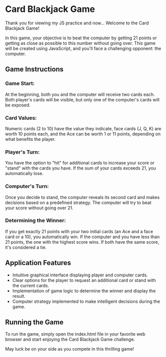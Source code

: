 # Card Blackjack Game

Thank you for viewing my JS practice and now... Welcome to the  Card Blackjack Game!

In this game, your objective is to beat the computer by getting 21 points or getting as close as possible to this number without going over. This game will be created using JavaScript, and you'll face a challenging opponent: the computer.

## Game Instructions

### Game Start:
At the beginning, both you and the computer will receive two cards each. Both player's cards will be visible, but only one of the computer's cards will be exposed.

### Card Values:
Numeric cards (2 to 10) have the value they indicate, face cards (J, Q, K) are worth 10 points each, and the Ace can be worth 1 or 11 points, depending on what benefits the player.

### Player's Turn:
You have the option to "hit" for additional cards to increase your score or "stand" with the cards you have. If the sum of your cards exceeds 21, you automatically lose.

### Computer's Turn:
Once you decide to stand, the computer reveals its second card and makes decisions based on a predefined strategy. The computer will try to beat your score without going over 21.

### Determining the Winner:
If you get exactly 21 points with your two initial cards (an Ace and a face card or a 10), you automatically win. If the computer and you have less than 21 points, the one with the highest score wins. If both have the same score, it's considered a tie.

## Application Features
- Intuitive graphical interface displaying player and computer cards.
- Clear options for the player to request an additional card or stand with the current cards.
- Implementation of game logic to determine the winner and display the result.
- Computer strategy implemented to make intelligent decisions during the game.

## Running the Game
To run the game, simply open the index.html file in your favorite web browser and start enjoying the Card Blackjack Game challenge.

May luck be on your side as you compete in this thrilling game!
